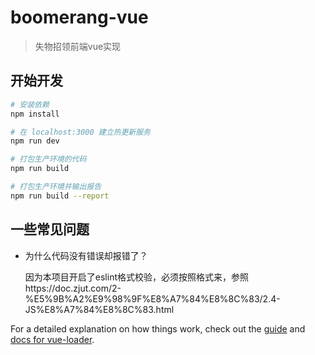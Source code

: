 # boomerang-vue

> 失物招领前端vue实现

## 开始开发

``` bash
# 安装依赖
npm install

# 在 localhost:3000 建立热更新服务
npm run dev

# 打包生产环境的代码
npm run build

# 打包生产环境并输出报告
npm run build --report
```

## 一些常见问题
- 为什么代码没有错误却报错了？

  因为本项目开启了eslint格式校验，必须按照格式来，参照https://doc.zjut.com/2-%E5%9B%A2%E9%98%9F%E8%A7%84%E8%8C%83/2.4-JS%E8%A7%84%E8%8C%83.html

For a detailed explanation on how things work, check out the [guide](http://vuejs-templates.github.io/webpack/) and [docs for vue-loader](http://vuejs.github.io/vue-loader).
